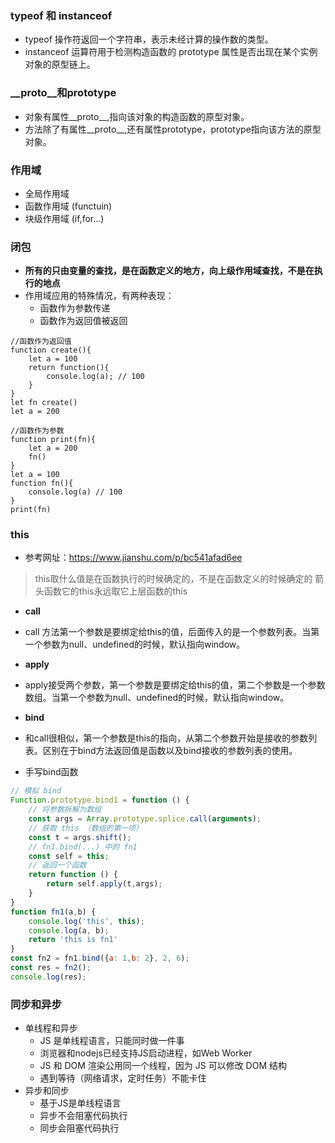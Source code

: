 ### typeof 和 instanceof
* typeof 操作符返回一个字符串，表示未经计算的操作数的类型。
* instanceof 运算符用于检测构造函数的 prototype 属性是否出现在某个实例对象的原型链上。

### __proto__和prototype
* 对象有属性__proto__,指向该对象的构造函数的原型对象。
* 方法除了有属性__proto__,还有属性prototype，prototype指向该方法的原型对象。

### 作用域
* 全局作用域
* 函数作用域 (functuin)
* 块级作用域 (if,for...)

### 闭包
* **所有的只由变量的查找，是在函数定义的地方，向上级作用域查找，不是在执行的地点**
* 作用域应用的特殊情况，有两种表现：
    * 函数作为参数传递
    * 函数作为返回值被返回

```
//函数作为返回值
function create(){
    let a = 100
    return function(){
        console.log(a); // 100
    }
}
let fn create()
let a = 200
```
```
//函数作为参数
function print(fn){
    let a = 200
    fn()
}
let a = 100
function fn(){
    console.log(a) // 100
}
print(fn)
```

### this
* 参考网址：https://www.jianshu.com/p/bc541afad6ee
> this取什么值是在函数执行的时候确定的，不是在函数定义的时候确定的
> 箭头函数它的this永远取它上层函数的this

* **call**
* call 方法第一个参数是要绑定给this的值，后面传入的是一个参数列表。当第一个参数为null、undefined的时候，默认指向window。
* **apply**
* apply接受两个参数，第一个参数是要绑定给this的值，第二个参数是一个参数数组。当第一个参数为null、undefined的时候，默认指向window。
* **bind**
* 和call很相似，第一个参数是this的指向，从第二个参数开始是接收的参数列表。区别在于bind方法返回值是函数以及bind接收的参数列表的使用。

* 手写bind函数
```js
// 模拟 bind
Function.prototype.bind1 = function () {
    // 将参数拆解为数组
    const args = Array.prototype.splice.call(arguments);
    // 获取 this （数组的第一项）
    const t = args.shift();
    // fn1.bind(...) 中的 fn1
    const self = this;
    // 返回一个函数
    return function () {
        return self.apply(t,args);
    }
}
function fn1(a,b) {
    console.log('this', this);
    console.log(a, b);
    return 'this is fn1'
}
const fn2 = fn1.bind({a: 1,b: 2}, 2, 6);
const res = fn2();
console.log(res);
```

### 同步和异步
* 单线程和异步
    * JS 是单线程语言，只能同时做一件事
    * 浏览器和nodejs已经支持JS启动进程，如Web Worker
    * JS 和 DOM 渲染公用同一个线程，因为 JS 可以修改 DOM 结构
    * 遇到等待（网络请求，定时任务）不能卡住
* 异步和同步
    * 基于JS是单线程语言
    * 异步不会阻塞代码执行
    * 同步会阻塞代码执行